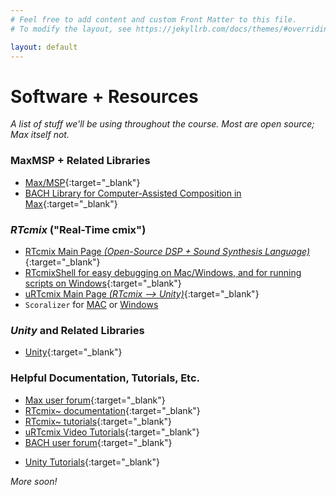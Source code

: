 ```yaml
---
# Feel free to add content and custom Front Matter to this file.
# To modify the layout, see https://jekyllrb.com/docs/themes/#overriding-theme-defaults

layout: default
---
```


# Software + Resources
_A list of stuff we'll be using throughout the course. Most are open source; Max itself not._

### MaxMSP + Related Libraries

* [Max/MSP](https://cycling74.com/shop){:target="_blank"}   
* [BACH Library for Computer-Assisted Composition in Max](https://www.bachproject.net/dl/){:target="_blank"}   
<!-- * [modalys~ + ModaLisp for Physical Modeling Synthesis](https://forum.ircam.fr/projects/detail/modalys/)  -->
<!-- * [spat~ for Audio Spatialization](https://forum.ircam.fr/projects/detail/spat/) -->

### _RTcmix_ ("Real-Time cmix") 
* [RTcmix Main Page _(Open-Source DSP + Sound Synthesis Language)_](http://rtcmix.org/rtcmix~/){:target="_blank"}   
* [RTcmixShell for easy debugging on Mac/Windows, and for running scripts on Windows](https://cecm.indiana.edu/rtcmix/rtcmix-app.html){:target="_blank"}  
* [uRTcmix Main Page _(RTcmix —> Unity)_](http://sites.music.columbia.edu/brad/uRTcmix/){:target="_blank"}   
		<!-- * [Basic Installation, Setup and Use of uRTcmix](https://youtu.be/V7HoD03Fmas) -->
		<!-- * [Repeating/Re-Triggering Scores with MAXBANG()](https://youtu.be/he7rEYICnAg) -->
		<!-- * [Reading RTcmix Scores into Unity](https://youtu.be/8yfFbqZX-Og) -->
		<!-- * [Reading Soundfiles](https://youtu.be/8HldSxQZzxA) -->
* `Scoralizer` for <a href="/Goldford-ENT3320/resources/week.09/scoralyzer.zip" download>MAC</a> or <a href="/Goldford-ENT3320/resources/week.09/scoralyzer-windows.zip" download>Windows</a>

### _Unity_ and Related Libraries 
* [Unity](https://unity.com/){:target="_blank"}  
<!-- * [Vuforia Engine _(Augmented Reality in Unity)_](https://library.vuforia.com/articles/Training/getting-started-with-vuforia-in-unity.html#digital-assets){:target="_blank"}   -->

### Helpful Documentation, Tutorials, Etc.

* [Max user forum](https://cycling74.com/forums/page/1){:target="_blank"}  
* [RTcmix~ documentation](http://rtcmix.org/reference/){:target="_blank"}  
* [RTcmix~ tutorials](http://rtcmix.org/tutorials/){:target="_blank"}  
* [uRTcmix Video Tutorials](http://sites.music.columbia.edu/brad/uRTcmix/video-tutorials.html){:target="_blank"}  
* [BACH user forum](https://www.bachproject.net/forum/){:target="_blank"}  
<!-- * [Modalys user forum](https://discussion.forum.ircam.fr/c/modalys)  -->
<!-- * [Modalys documentation](http://support.ircam.fr/docs/Modalys/3.4.1/co/Introduction.html) -->
<!-- * [Spat user forum](https://discussion.forum.ircam.fr/c/spat) -->
* [Unity Tutorials](https://learn.unity.com){:target="_blank"}  

_More soon!_